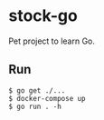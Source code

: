 # stock-go

Pet project to learn Go.

## Run

    $ go get ./...
    $ docker-compose up
    $ go run . -h